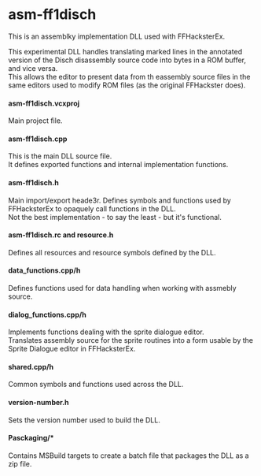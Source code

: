 # asm-ff1disch

This is an assemblky implementation DLL used with FFHacksterEx.

This experimental DLL handles translating marked lines in the annotated version
of the Disch disassembly source code into bytes in a ROM buffer, and vice versa. \
This allows the editor to present data from th eassembly source files
in the same editors used to modify ROM files (as the original FFHackster does).

#### asm-ff1disch.vcxproj
Main project file.

#### asm-ff1disch.cpp
This is the main DLL source file. \
It defines exported functions and internal implementation functions.

#### asm-ff1disch.h
Main import/export heade3r.
Defines symbols and functions used by FFHacksterEx to
opaquely call functions in the DLL. \
Not the best implementation - to say the least - but it's functional.

#### asm-ff1disch.rc and resource.h
Defines all resources and resource symbols defined by the DLL.

#### data_functions.cpp/h
Defines functions used for data handling when working with assmebly source.

#### dialog_functions.cpp/h
Implements functions dealing with the sprite dialogue editor. \
Translates assembly source for the sprite routines into a form usable
by the Sprite Dialogue editor in FFHacksterEx.

#### shared.cpp/h
Common symbols and functions used across the DLL.

#### version-number.h
Sets the version number used to build the DLL.

#### Pasckaging/*
Contains MSBuild targets to create a batch file that packages the DLL
as a zip file.